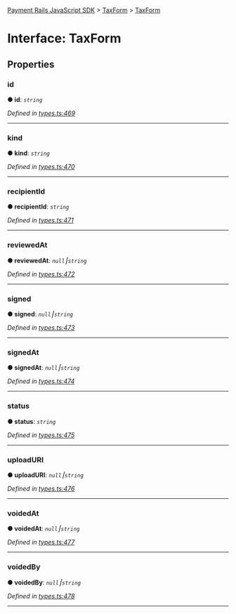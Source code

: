 [Payment Rails JavaScript SDK](../README.md) > [TaxForm](../modules/taxform.md) > [TaxForm](../interfaces/taxform.taxform-1.md)



# Interface: TaxForm


## Properties
<a id="id"></a>

###  id

**●  id**:  *`string`* 

*Defined in [types.ts:469](https://github.com/PaymentRails/javascript-sdk/blob/d7f3cdf/lib/types.ts#L469)*





___

<a id="kind"></a>

###  kind

**●  kind**:  *`string`* 

*Defined in [types.ts:470](https://github.com/PaymentRails/javascript-sdk/blob/d7f3cdf/lib/types.ts#L470)*





___

<a id="recipientid"></a>

###  recipientId

**●  recipientId**:  *`string`* 

*Defined in [types.ts:471](https://github.com/PaymentRails/javascript-sdk/blob/d7f3cdf/lib/types.ts#L471)*





___

<a id="reviewedat"></a>

###  reviewedAt

**●  reviewedAt**:  *`null`⎮`string`* 

*Defined in [types.ts:472](https://github.com/PaymentRails/javascript-sdk/blob/d7f3cdf/lib/types.ts#L472)*





___

<a id="signed"></a>

###  signed

**●  signed**:  *`null`⎮`string`* 

*Defined in [types.ts:473](https://github.com/PaymentRails/javascript-sdk/blob/d7f3cdf/lib/types.ts#L473)*





___

<a id="signedat"></a>

###  signedAt

**●  signedAt**:  *`null`⎮`string`* 

*Defined in [types.ts:474](https://github.com/PaymentRails/javascript-sdk/blob/d7f3cdf/lib/types.ts#L474)*





___

<a id="status"></a>

###  status

**●  status**:  *`string`* 

*Defined in [types.ts:475](https://github.com/PaymentRails/javascript-sdk/blob/d7f3cdf/lib/types.ts#L475)*





___

<a id="uploaduri"></a>

###  uploadURI

**●  uploadURI**:  *`null`⎮`string`* 

*Defined in [types.ts:476](https://github.com/PaymentRails/javascript-sdk/blob/d7f3cdf/lib/types.ts#L476)*





___

<a id="voidedat"></a>

###  voidedAt

**●  voidedAt**:  *`null`⎮`string`* 

*Defined in [types.ts:477](https://github.com/PaymentRails/javascript-sdk/blob/d7f3cdf/lib/types.ts#L477)*





___

<a id="voidedby"></a>

###  voidedBy

**●  voidedBy**:  *`null`⎮`string`* 

*Defined in [types.ts:478](https://github.com/PaymentRails/javascript-sdk/blob/d7f3cdf/lib/types.ts#L478)*





___


